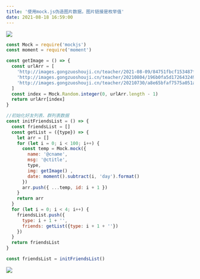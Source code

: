 ```yaml
---
title: '使用mock.js伪造图片数据，图片链接是枚举值'
date: 2021-08-18 16:59:00
---   
```

 

![](https://img-blog.csdnimg.cn/20210818165905118.png?x-oss-processimage/watermark,type_ZmFuZ3poZW5naGVpdGk,shadow_10,text_aHR0cHM6Ly9ibG9nLmNzZG4ubmV0L3h1dG9uZ2Jhbw,size_16,color_FFFFFF,t_70)

```javascript
const Mock = require('mockjs')
const moment = require('moment')

const getImage = () => {
  const urlArr = [
    'http://images.gongzuoshouji.cn/teacher/2021-08-09/84751fbcf153487f868a21a77048d19c.jpg',
    'http://images.gongzuoshouji.cn/teacher/20210804/196b0fa5d1726432492ad5edae6a565b.jpg',
    'http://images.gongzuoshouji.cn/teacher/20210730/a8e65bfaf7575a051a45b8dedd528af4.jpg',
  ]
  const index = Mock.Random.integer(0, urlArr.length - 1)
  return urlArr[index]
}

//初始化好友列表、群列表数据
const initFriendsList = () => {
  const friendsList = []
  const getList = ({type}) => {
    let arr = []
    for (let i = 0; i < 100; i++) {
      const temp = Mock.mock({
        name: '@cname',
        msg: '@ctitle',
        type,
        img: getImage() ,
        date: moment().subtract(i, 'day').format()
      })
      arr.push({ ...temp, id: i + 1 })
    }
    return arr
  }
  for (let i = 0; i < 4; i++) {
    friendsList.push({
      type: i + 1 + '',
      friends: getList({type: i + 1 + ''})
    })
  }
  return friendsList
}

const friendsList = initFriendsList()
```

![](https://img-blog.csdnimg.cn/20210818165834359.png?x-oss-processimage/watermark,type_ZmFuZ3poZW5naGVpdGk,shadow_10,text_aHR0cHM6Ly9ibG9nLmNzZG4ubmV0L3h1dG9uZ2Jhbw,size_16,color_FFFFFF,t_70)